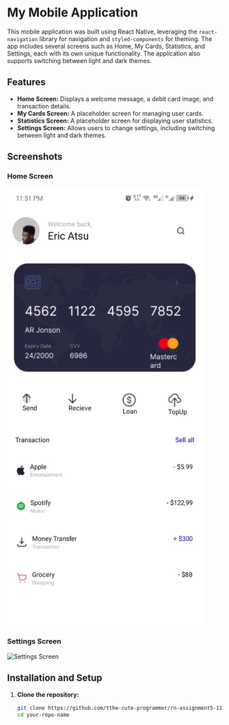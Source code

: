 # My Mobile Application

This mobile application was built using React Native, leveraging the `react-navigation` library for navigation and `styled-components` for theming. The app includes several screens such as Home, My Cards, Statistics, and Settings, each with its own unique functionality. The application also supports switching between light and dark themes.

## Features

- **Home Screen:** Displays a welcome message, a debit card image, and transaction details.
- **My Cards Screen:** A placeholder screen for managing user cards.
- **Statistics Screen:** A placeholder screen for displaying user statistics.
- **Settings Screen:** Allows users to change settings, including switching between light and dark themes.

## Screenshots

### Home Screen
![Home Screen](./assignment5/src/assets/homeShot.jpg)

### Settings Screen
![Settings Screen]()

## Installation and Setup

1. **Clone the repository:**
   ```sh
   git clone https://github.com/tthe-cute-programmer/rn-assignment5-11357247.git
   cd your-repo-name
